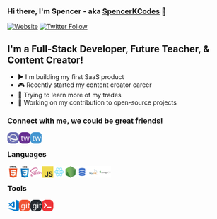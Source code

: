 ### Hi there, I'm Spencer - aka [SpencerKCodes][spencerkcodes] 🤟

[![Website](https://img.shields.io/website?label=spencerk.codes&style=for-the-badge&url=https%3A%2F%2Fspencerk.codes)](https://spencerk.codes)
[![Twitter Follow](https://img.shields.io/twitter/follow/spencerkptv?color=1DA1F2&logo=twitter&style=for-the-badge)](https://twitter.com/intent/follow?original_referer=https%3A%2F%2Fgithub.com%2Fspencerkptv&screen_name=spencerkptv)

## I'm a Full-Stack Developer, Future Teacher, & Content Creator!

- ▶ I'm building my first SaaS product
- 🎮 Recently started my content creator career
- 📙 Trying to learn more of my trades
- 🤼 Working on my contribution to open-source projects

### Connect with me, we could be great friends!

[<img align="left" alt="spencerk.codes" width="26px" src="https://github.com/spencerkphillips/spencerkphillips/blob/main/icons/Browser.svg" />][website]
[<img align="left" alt="spencerkptv | Twitch" width="26px" src="https://github.com/spencerkphillips/spencerkphillips/blob/main/icons/Twitch.svg" />][twitch]
[<img align="left" alt="spencerkptv | Twitter" width="26px" src="https://github.com/spencerkphillips/spencerkphillips/blob/main/icons/Twitter.svg" />][twitter]

<br />

### Languages
<img align="left" alt="HTML5" width="26px" src="https://raw.githubusercontent.com/github/explore/80688e429a7d4ef2fca1e82350fe8e3517d3494d/topics/html/html.png" />
<img align="left" alt="CSS3" width="26px" src="https://raw.githubusercontent.com/github/explore/80688e429a7d4ef2fca1e82350fe8e3517d3494d/topics/css/css.png" />
<img align="left" alt="Sass" width="26px" src="https://raw.githubusercontent.com/github/explore/80688e429a7d4ef2fca1e82350fe8e3517d3494d/topics/sass/sass.png" />
<img align="left" alt="JavaScript" width="26px" src="https://raw.githubusercontent.com/github/explore/80688e429a7d4ef2fca1e82350fe8e3517d3494d/topics/javascript/javascript.png" />
<img align="left" alt="React" width="26px" src="https://raw.githubusercontent.com/github/explore/80688e429a7d4ef2fca1e82350fe8e3517d3494d/topics/react/react.png" />
<img align="left" alt="Node.js" width="26px" src="https://raw.githubusercontent.com/github/explore/80688e429a7d4ef2fca1e82350fe8e3517d3494d/topics/nodejs/nodejs.png" />
<img align="left" alt="SQL" width="26px" src="https://raw.githubusercontent.com/github/explore/80688e429a7d4ef2fca1e82350fe8e3517d3494d/topics/sql/sql.png" />
<img align="left" alt="MySQL" width="26px" src="https://raw.githubusercontent.com/github/explore/80688e429a7d4ef2fca1e82350fe8e3517d3494d/topics/mysql/mysql.png" />
<img align="left" alt="MongoDB" width="26px" src="https://raw.githubusercontent.com/github/explore/80688e429a7d4ef2fca1e82350fe8e3517d3494d/topics/mongodb/mongodb.png" />

<br />

### Tools
<img align="left" alt="Visual Studio Code" width="26px" src="https://raw.githubusercontent.com/github/explore/80688e429a7d4ef2fca1e82350fe8e3517d3494d/topics/visual-studio-code/visual-studio-code.png" />
<img align="left" alt="Git" width="26px" src="https://github.com/spencerkphillips/spencerkphillips/blob/main/icons/Git.svg" />
<img align="left" alt="GitHub" width="26px" src="https://github.com/spencerkphillips/spencerkphillips/blob/main/icons/Github.svg" />
<img align="left" alt="Terminal" width="26px" src="https://github.com/spencerkphillips/spencerkphillips/blob/main/icons/Terminal.png" />

[website]: https://spencerk.codes
[twitch]: https://twitch.tv/spencerkptv
[twitter]: https://twitter.com/spencerkptv
[spencerkcodes]: https://github.com/SpencerKCodes